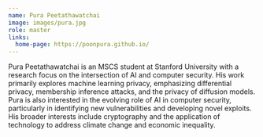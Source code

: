 ```yaml
---
name: Pura Peetathawatchai
image: images/pura.jpg
role: master
links:
  home-page: https://poonpura.github.io/
---
```


Pura Peetathawatchai is an MSCS student at Stanford University with a research focus on the intersection of AI and computer security. His work primarily explores machine learning privacy, emphasizing differential privacy, membership inference attacks, and the privacy of diffusion models. Pura is also interested in the evolving role of AI in computer security, particularly in identifying new vulnerabilities and developing novel exploits. His broader interests include cryptography and the application of technology to address climate change and economic inequality.
